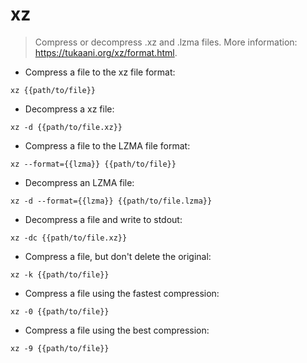 # xz

> Compress or decompress .xz and .lzma files.
> More information: <https://tukaani.org/xz/format.html>.

- Compress a file to the xz file format:

`xz {{path/to/file}}`

- Decompress a xz file:

`xz -d {{path/to/file.xz}}`

- Compress a file to the LZMA file format:

`xz --format={{lzma}} {{path/to/file}}`

- Decompress an LZMA file:

`xz -d --format={{lzma}} {{path/to/file.lzma}}`

- Decompress a file and write to stdout:

`xz -dc {{path/to/file.xz}}`

- Compress a file, but don't delete the original:

`xz -k {{path/to/file}}`

- Compress a file using the fastest compression:

`xz -0 {{path/to/file}}`

- Compress a file using the best compression:

`xz -9 {{path/to/file}}`
